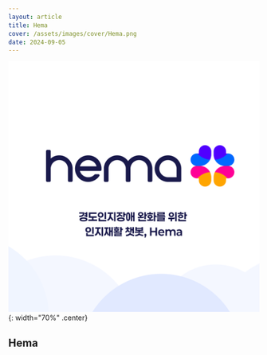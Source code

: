 ```yaml
---
layout: article
title: Hema
cover: /assets/images/cover/Hema.png
date: 2024-09-05
---
```

![](../assets/images/postImages/Hema%20로고.png){: width="70%" .center}

## Hema

